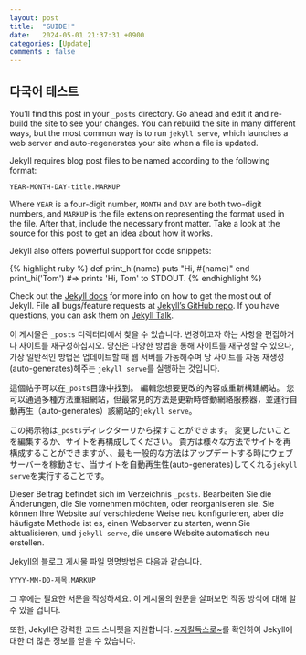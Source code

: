 ```yaml
---
layout: post
title:  "GUIDE!"
date:   2024-05-01 21:37:31 +0900
categories: [Update]
comments : false
---
```

## 다국어 테스트

You’ll find this post in your `_posts` directory. Go ahead and edit it and re-build the site to see your changes. You can rebuild the site in many different ways, but the most common way is to run `jekyll serve`, which launches a web server and auto-regenerates your site when a file is updated.

Jekyll requires blog post files to be named according to the following format:

`YEAR-MONTH-DAY-title.MARKUP`

Where `YEAR` is a four-digit number, `MONTH` and `DAY` are both two-digit numbers, and `MARKUP` is the file extension representing the format used in the file. After that, include the necessary front matter. Take a look at the source for this post to get an idea about how it works.

Jekyll also offers powerful support for code snippets:

{% highlight ruby %}
def print_hi(name)
  puts "Hi, #{name}"
end
print_hi('Tom')
#=> prints 'Hi, Tom' to STDOUT.
{% endhighlight %}

Check out the [Jekyll docs][jekyll-docs] for more info on how to get the most out of Jekyll. File all bugs/feature requests at [Jekyll’s GitHub repo][jekyll-gh]. If you have questions, you can ask them on [Jekyll Talk][jekyll-talk].

이 게시물은 `_posts` 디렉터리에서 찾을 수 있습니다. 변경하고자 하는 사항을 편집하거나 사이트를 재구성하십시오. 당신은 다양한 방법을 통해 사이트를 재구성할 수 있으나, 가장 일반적인 방법은 업데이트할 때 웹 서버를 가동해주며 당 사이트를 자동 재생성(auto-generates)해주는 `jekyll serve`를 실행하는 것입니다.

這個帖子可以在`_posts`目錄中找到。 編輯您想要更改的內容或重新構建網站。 您可以通過多種方法重組網站，但最常見的方法是更新時啓動網絡服務器，並運行自動再生（auto-generates）該網站的`jekyll serve`。

この掲示物は`_posts`ディレクターリから探すことができます。 変更したいことを編集するか、サイトを再構成してください。 貴方は様々な方法でサイトを再構成することができますが、、最も一般的な方法はアップデートする時にウェブサーバーを稼動させ、当サイトを自動再生性(auto-generates)してくれる`jekyll serve`を実行することです。

Dieser Beitrag befindet sich im Verzeichnis `_posts`. Bearbeiten Sie die Änderungen, die Sie vornehmen möchten, oder reorganisieren sie.
Sie können Ihre Website auf verschiedene Weise neu konfigurieren, aber die häufigste Methode ist es, einen Webserver zu starten, wenn Sie aktualisieren, und `jekyll serve`, die unsere Website automatisch neu erstellen.

Jekyll의 블로그 게시물 파일 명명방법은 다음과 같습니다.

`YYYY-MM-DD-제목.MARKUP`

그 후에는 필요한 서문을 작성하세요. 이 게시물의 원문을 살펴보면 작동 방식에 대해 알 수 있을 겁니다.

또한, Jekyll은 강력한 코드 스니펫을 지원합니다. [~지킬독스로~][jekyll-docs]를 확인하여 Jekyll에 대한 더 많은 정보를 얻을 수 있습니다.


<!-- 하이퍼링킹 -->
[jekyll-docs]: https://jekyllrb.com/docs/home
[jekyll-gh]:   https://github.com/jekyll/jekyll
[jekyll-talk]: https://talk.jekyllrb.com/
